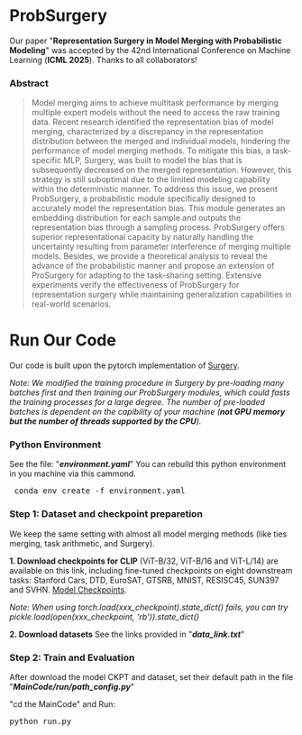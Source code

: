 # ProbSurgery

Our paper "**Representation Surgery in Model Merging with Probabilistic Modeling**" was accepted by the 42nd International Conference on Machine Learning (**ICML 2025**). Thanks to all collaborators!

### Abstract
> Model merging aims to achieve multitask performance by merging multiple expert models without the need to access the raw training data. Recent research identified the representation bias of model merging, characterized by a discrepancy in the representation distribution between the merged and individual models, hindering the performance of model merging methods. To mitigate this bias, a task-specific MLP, Surgery, was built to model the bias that is subsequently decreased on the merged representation. However, this strategy is still suboptimal due to the limited modeling capability within the deterministic manner. To address this issue, we present ProbSurgery, a probabilistic module specifically designed to accurately model the representation bias. This module generates an embedding distribution for each sample and outputs the representation bias through a sampling process. ProbSurgery offers superior representational capacity by naturally handling the uncertainty resulting from parameter interference of merging multiple models.  Besides, we provide a theoretical analysis to reveal the advance of the probabilistic manner and propose an extension of ProSurgery for adapting to the task-sharing setting. Extensive experiments verify the effectiveness of ProbSurgery for representation surgery while maintaining generalization capabilities in real-world scenarios. 


# Run Our Code
Our code is built upon the pytorch implementation of <a href="https://github.com/EnnengYang/RepresentationSurgery" target="_blank">Surgery</a>.

*Note: We modified the training procedure in Surgery by pre-loading many batches first and then training our ProbSurgery modules, which could fasts the training processes for a large degree. The number of pre-loaded batches is dependent on the capibility of your machine (**not GPU memory but the number of threads supported by the CPU**).*

### Python Environment
See the file: "_**environment.yaml**_"
You can rebuild this python environment in you machine via this cammond. 
<pre> conda env create -f environment.yaml </pre>


### Step 1: Dataset and checkpoint preparetion
We keep the same setting with almost all model merging methods (like ties merging, task arithmetic, and Surgery).

**1. Download checkpoints for CLIP** (ViT-B/32, ViT-B/16 and ViT-L/14) are available on this link, including fine-tuned checkpoints on eight downstream tasks: Stanford Cars, DTD, EuroSAT, GTSRB, MNIST, RESISC45, SUN397 and SVHN.
<a href="https://drive.google.com/drive/folders/1u_Tva6x0p6oxu5Eo0ZZsf-520Cc_3MKw" target="_blank">Model Checkpoints</a>.

*Note: When using torch.load(xxx_checkpoint).state_dict() fails, you can try pickle.load(open(xxx_checkpoint, 'rb')).state_dict()*

**2. Download datasets**
See the links provided in "**_data_link.txt_**"

### Step 2: Train and Evaluation
After download the model CKPT and dataset, set their default path in the file "_**MainCode/run/path_config.py**_"


"cd the MainCode" and Run:

<pre>python run.py </pre>
